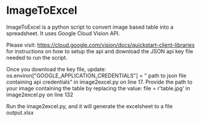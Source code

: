# ImageToExcel
ImageToExcel is a python script to convert image based table into a spreadsheet. It uses Google Cloud Vision API.

Please visit: https://cloud.google.com/vision/docs/quickstart-client-libraries for instructions on how to setup the api and download the JSON api key file needed to run the script.

Once you download the key file, update: os.environ["GOOGLE_APPLICATION_CREDENTIALS"] = " path to json file containing api credentials" in image2excel.py on line 17. Provide the path to your image containing the table by replacing the value: file = r'table.jpg' in image2excel.py on line 132

Run the image2excel.py, and it will generate the excelsheet to a file output.xlsx

